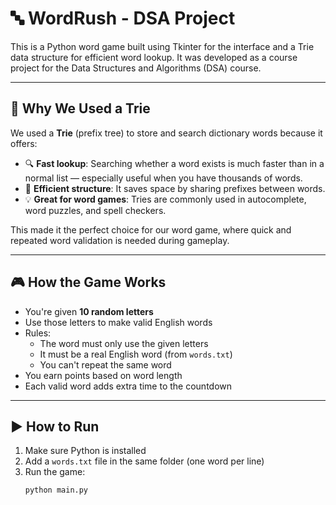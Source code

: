 # 🔤 WordRush - DSA Project

This is a Python word game built using Tkinter for the interface and a Trie data structure for efficient word lookup. It was developed as a course project for the Data Structures and Algorithms (DSA) course.

---

## 🧠 Why We Used a Trie

We used a **Trie** (prefix tree) to store and search dictionary words because it offers:

- 🔍 **Fast lookup**: Searching whether a word exists is much faster than in a normal list — especially useful when you have thousands of words.
- 🌳 **Efficient structure**: It saves space by sharing prefixes between words.
- 💡 **Great for word games**: Tries are commonly used in autocomplete, word puzzles, and spell checkers.

This made it the perfect choice for our word game, where quick and repeated word validation is needed during gameplay.

---

## 🎮 How the Game Works

- You're given **10 random letters**
- Use those letters to make valid English words
- Rules:
  - The word must only use the given letters
  - It must be a real English word (from `words.txt`)
  - You can't repeat the same word
- You earn points based on word length
- Each valid word adds extra time to the countdown

---

## ▶️ How to Run

1. Make sure Python is installed
2. Add a `words.txt` file in the same folder (one word per line)
3. Run the game:
   ```bash
   python main.py

